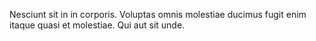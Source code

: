 Nesciunt sit in in corporis.
Voluptas omnis molestiae ducimus fugit enim itaque quasi et molestiae.
Qui aut sit unde.